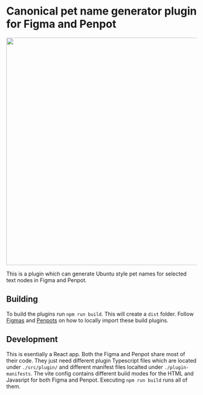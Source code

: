 # Canonical pet name generator plugin for Figma and Penpot
<img src="https://github.com/user-attachments/assets/234765ad-b9ff-4517-bb10-847183500898" width="600">

This is a plugin which can generate Ubuntu style pet names for selected text nodes in Figma and Penpot.

## Building

To build the plugins run `npm run build`. This will create a `dist` folder. Follow [Figmas](https://www.figma.com/plugin-docs/plugin-quickstart-guide/) and [Penpots](https://help.penpot.app/plugins/create-a-plugin/#2.7.-step-7.-load-the-plugin-in-penpot) on how to locally import these build plugins.

## Development

This is esentially a React app. Both the Figma and Penpot share most of their code. They just need different plugin Typescript files which are located under `./src/plugin/` and different manifest files localted under `./plugin-manifests`.
The vite config contains different build modes for the HTML and Javasript for both Figma and Penpot. Executing `npm run build` runs all of them.

